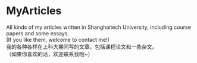 # MyArticles
All kinds of my articles written in Shanghaitech University, including course papers and some essays.  
(If you like them, welcome to contact me!)  
我的各种各样在上科大期间写的文章，包括课程论文和一些杂文。  
（如果你喜欢的话，欢迎联系我哦~）
